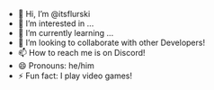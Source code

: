 - 👋 Hi, I’m @itsflurski
- 👀 I’m interested in ...
- 🌱 I’m currently learning ...
- 💞️ I’m looking to collaborate with other Developers! 
- 📫 How to reach me is on Discord! 
- 😄 Pronouns: he/him
- ⚡ Fun fact: I play video games! 

<!---
itsflurski/itsflurski is a ✨ special ✨ repository because its `README.md` (this file) appears on your GitHub profile.
You can click the Preview link to take a look at your changes.
--->
